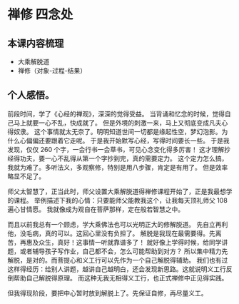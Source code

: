 # 禅修 四念处


## 本课内容梳理

- 大乘解脱道
- 禅修（对象-过程-结果）

## 个人感悟。

前段时间，学了《心经的禅观》，深深的觉得受益。
当背诵和忆念的时候，觉得自己马上就要一心不乱，快成就了。
但是外境的刺激一来，马上又彻底变成凡夫心得奴隶。
这个事情就太无奈了。明明知道世间一切都是缘起性空，梦幻泡影。为什么心偏偏还要跟着它走呢。
于是我开始默写心经，写得时间要长一些。
于是我发现，仅仅 260 个字，一会行书一会草书，可见心念变化得多厉害！
这才理解抄经得功夫，要一心不乱得从第一个字抄到完，真的需要定力。
这个定力怎么搞，我就为难了。多听法义，多观察修，特别是用八步骤，肯定是有用了。
但是效率略显不足了。

师父太智慧了，正当此时，师父设置大乘解脱道得禅修课程开始了，正是我最想学的课程。
举例描述下我的心情：只要能师父能教我这个，让我每天顶礼师父 108 遍心甘情愿。
我就像成为观自在菩萨那样，定在般若智慧之中。

而且以前我总有一个顾虑，学大乘佛法也可以光明正大的修解脱道。
先自立再利他，没毛病，真的可以。这回心里没有负担了。
解脱是我现在最需要得。先离苦，再惠及众生，真好！这事情一听就靠谱多了！
就好像上学得时候，给同学讲题，或者辅导孩子写作业，自己都不会，怎么可能帮助到对方？
所以集中精力先解脱，是对的。而菩提心和义工行可以先作为一个自己解脱得辅助。
我们也有过这样得经历：给别人讲题，越讲自己越明白，还会发现新思路。这就说明义工行反倒帮助自己解脱得原理。
而这种无我无相得义工行，也正式禅修中正见得实践。

但我得现阶段，要把中心暂时放到解脱上了。先保证自修，再尽量义工。